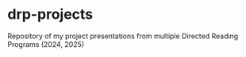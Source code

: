 # drp-projects
Repository of my project presentations from multiple Directed Reading Programs (2024, 2025)
